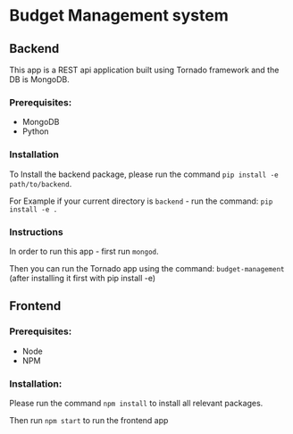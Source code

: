 # Budget Management system

## Backend

This app is a REST api application built using Tornado framework and the DB is MongoDB.

### Prerequisites:

* MongoDB
* Python

### Installation

To Install the backend package, please run the command `pip install -e path/to/backend`.

For Example if your current directory is `backend` - run the command: `pip install -e .`

### Instructions

In order to run this app - first run `mongod`.

Then you can run the Tornado app using the command: `budget-management` (after installing it first with pip install -e)



## Frontend

### Prerequisites:

- Node
- NPM

### Installation:

Please run the command `npm install` to install all relevant packages.

Then run `npm start` to run the frontend app
